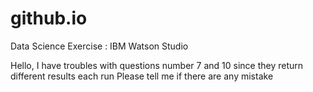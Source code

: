 # github.io
Data Science Exercise : IBM Watson Studio 

Hello, I have troubles with questions number 7 and 10 since they return different results each run
Please tell me if there are any mistake 
